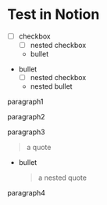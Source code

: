 # Test in Notion

- [ ]  checkbox
    - [ ]  nested checkbox
    - bullet

- bullet
    - [ ]  nested checkbox
    - nested bullet

paragraph1

paragraph2

paragraph3

> a quote
> 

- bullet
    
    > a nested quote
    > 

paragraph4